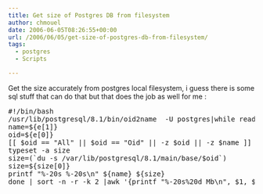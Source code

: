 ```yaml
---
title: Get size of Postgres DB from filesystem
author: chmouel
date: 2006-06-05T08:26:55+00:00
url: /2006/06/05/get-size-of-postgres-db-from-filesystem/
tags:
  - postgres
  - Scripts

---
```

Get the size accurately from postgres local filesystem, i guess there is some sql stuff that can do that but that does the job as well for me :

<pre lang="bash">#!/bin/bash
/usr/lib/postgresql/8.1/bin/oid2name  -U postgres|while read -a e;do
name=${e[1]}
oid=${e[0]}
[[ $oid == "All" || $oid == "Oid" || -z $oid || -z $name ]] && continue
typeset -a size
size=(`du -s /var/lib/postgresql/8.1/main/base/$oid`)
size=${size[0]}
printf "%-20s %-20s\n" ${name} ${size}
done | sort -n -r -k 2 |awk '{printf "%-20s%20d Mb\n", $1, $2 / 1024}'</pre>
